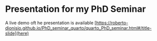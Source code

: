 # Presentation for my PhD Seminar

A live demo oft he presentation is available [https://roberto-dionisio.github.io/PhD_seminar_quarto/quarto_PhD_seminar.html#/title-slide](here)